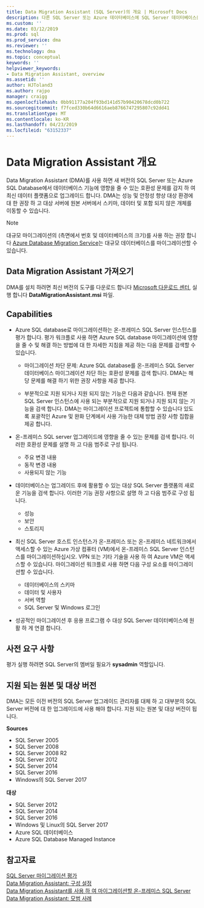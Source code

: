 ```yaml
---
title: Data Migration Assistant (SQL Server)의 개요 | Microsoft Docs
description: 다른 SQL Server 또는 Azure 데이터베이스에 SQL Server 데이터베이스를 마이그레이션하기 위해 Data Migration Assistant를 사용 하는 방법 알아보기
ms.custom: ''
ms.date: 03/12/2019
ms.prod: sql
ms.prod_service: dma
ms.reviewer: ''
ms.technology: dma
ms.topic: conceptual
keywords: ''
helpviewer_keywords:
- Data Migration Assistant, overview
ms.assetid: ''
author: HJToland3
ms.author: rajpo
manager: craigg
ms.openlocfilehash: 0bb91177a204f93bd141d57b90420678dcd0b722
ms.sourcegitcommit: f7fced330b64d6616aeb8766747295807c92dd41
ms.translationtype: MT
ms.contentlocale: ko-KR
ms.lasthandoff: 04/23/2019
ms.locfileid: "63152337"
---
```

# <a name="overview-of-data-migration-assistant"></a>Data Migration Assistant 개요
Data Migration Assistant (DMA)를 사용 하면 새 버전의 SQL Server 또는 Azure SQL Database에서 데이터베이스 기능에 영향을 줄 수 있는 호환성 문제를 감지 하 여 최신 데이터 플랫폼으로 업그레이드 합니다. DMA는 성능 및 안정성 향상 대상 환경에 대 한 권장 하 고 대상 서버에 원본 서버에서 스키마, 데이터 및 포함 되지 않은 개체를 이동할 수 있습니다.

> [!NOTE] 
> 대규모 마이그레이션의 (측면에서 번호 및 데이터베이스의 크기)를 사용 하는 권장 합니다 [Azure Database Migration Service](/azure/dms/dms-overview)는 대규모 데이터베이스를 마이그레이션할 수 있습니다.
  
## <a name="get-data-migration-assistant"></a>Data Migration Assistant 가져오기
DMA를 설치 하려면 최신 버전의 도구를 다운로드 합니다 [Microsoft 다운로드 센터](https://www.microsoft.com/download/details.aspx?id=53595), 실행 합니다 **DataMigrationAssistant.msi** 파일.

## <a name="capabilities"></a>Capabilities
- Azure SQL database로 마이그레이션하는 온-프레미스 SQL Server 인스턴스를 평가 합니다. 평가 워크플로 사용 하면 Azure SQL database 마이그레이션에 영향을 줄 수 및 해결 하는 방법에 대 한 자세한 지침을 제공 하는 다음 문제를 검색할 수 있습니다.

  - 마이그레이션 차단 문제: Azure SQL database를 온-프레미스 SQL Server 데이터베이스 마이그레이션 차단 하는 호환성 문제를 검색 합니다. DMA는 해당 문제를 해결 하기 위한 권장 사항을 제공 합니다.

  - 부분적으로 지원 되거나 지원 되지 않는 기능은 다음과 같습니다. 현재 원본 SQL Server 인스턴스에 사용 되는 부분적으로 지원 되거나 지원 되지 않는 기능을 검색 합니다. DMA는 마이그레이션 프로젝트에 통합할 수 있습니다 있도록 포괄적인 Azure 및 완화 단계에서 사용 가능한 대체 방법 권장 사항 집합을 제공 합니다.

- 온-프레미스 SQL server 업그레이드에 영향을 줄 수 있는 문제를 검색 합니다. 이러한 호환성 문제를 설명 하 고 다음 범주로 구성 됩니다.

  - 주요 변경 내용
  - 동작 변경 내용
  - 사용되지 않는 기능

- 데이터베이스는 업그레이드 후에 활용할 수 있는 대상 SQL Server 플랫폼의 새로운 기능을 검색 합니다. 이러한 기능 권장 사항으로 설명 하 고 다음 범주로 구성 됩니다.

  - 성능
  - 보안
  - 스토리지

- 최신 SQL Server 호스트 인스턴스가 온-프레미스 또는 온-프레미스 네트워크에서 액세스할 수 있는 Azure 가상 컴퓨터 (VM)에서 온-프레미스 SQL Server 인스턴스를 마이그레이션하십시오. VPN 또는 기타 기술을 사용 하 여 Azure VM은 액세스할 수 있습니다. 마이그레이션 워크플로 사용 하면 다음 구성 요소를 마이그레이션할 수 있습니다.

  - 데이터베이스의 스키마
  - 데이터 및 사용자
  - 서버 역할
  - SQL Server 및 Windows 로그인

- 성공적인 마이그레이션 후 응용 프로그램 수 대상 SQL Server 데이터베이스에 원활 하 게 연결 합니다.

## <a name="prerequisites"></a>사전 요구 사항
평가 실행 하려면 SQL Server의 멤버일 필요가 **sysadmin** 역할입니다.

## <a name="supported-source-and-target-versions"></a>지원 되는 원본 및 대상 버전
DMA는 모든 이전 버전의 SQL Server 업그레이드 관리자를 대체 하 고 대부분의 SQL Server 버전에 대 한 업그레이드에 사용 해야 합니다. 지원 되는 원본 및 대상 버전이 됩니다.

**Sources**
- SQL Server 2005
- SQL Server 2008
- SQL Server 2008 R2
- SQL Server 2012 
- SQL Server 2014
- SQL Server 2016
- Windows의 SQL Server 2017

**대상**
- SQL Server 2012
- SQL Server 2014
- SQL Server 2016
- Windows 및 Linux의 SQL Server 2017
- Azure SQL 데이터베이스
- Azure SQL Database Managed Instance

## <a name="see-also"></a>참고자료
[SQL Server 마이그레이션 평가](../dma/dma-assesssqlonprem.md)     
[Data Migration Assistant: 구성 설정](../dma/dma-configurationsettings.md)     
[Data Migration Assistant를 사용 하 여 마이그레이션할 온-프레미스 SQL Server](../dma/dma-migrateonpremsql.md)     
[Data Migration Assistant: 모범 사례](../dma/dma-bestpractices.md)     
